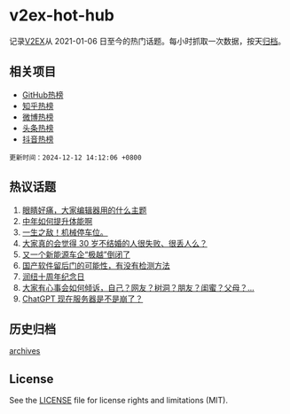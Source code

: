 # v2ex-hot-hub

 记录[V2EX](https://www.v2ex.com/)从 2021-01-06 日至今的热门话题。每小时抓取一次数据，按天[归档](archives)。
 
 ## 相关项目

- [GitHub热榜](https://github.com/it985/github-hot-hub)
- [知乎热榜](https://github.com/it985/zhihu-hot-hub)
- [微博热榜](https://github.com/it985/weibo-hot-hub)
- [头条热榜](https://github.com/it985/toutiao-hot-hub)
- [抖音热榜](https://github.com/it985/douyin-hot-hub)


 `更新时间：2024-12-12 14:12:06 +0800`

## 热议话题

1. [眼睛好痛，大家编辑器用的什么主题](https://www.v2ex.com/t/1096767)
1. [中年如何提升体能啊](https://www.v2ex.com/t/1096886)
1. [一生之敌！机械停车位。](https://www.v2ex.com/t/1096905)
1. [大家真的会觉得 30 岁不结婚的人很失败、很丢人么？](https://www.v2ex.com/t/1096971)
1. [又一个新能源车企“极越”倒闭了](https://www.v2ex.com/t/1096899)
1. [国产软件留后门的可能性，有没有检测方法](https://www.v2ex.com/t/1096912)
1. [润纽十周年纪念日](https://www.v2ex.com/t/1096872)
1. [大家有心事会如何倾诉，自己？网友？树洞？朋友？闺蜜？父母？…](https://www.v2ex.com/t/1096831)
1. [ChatGPT 现在服务器是不是崩了？](https://www.v2ex.com/t/1096873)

## 历史归档

[archives](archives)

## License

See the [LICENSE](LICENSE) file for license rights and limitations (MIT).
